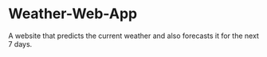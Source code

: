 # Weather-Web-App
A website that predicts the current weather and also forecasts it for the next 7 days.
